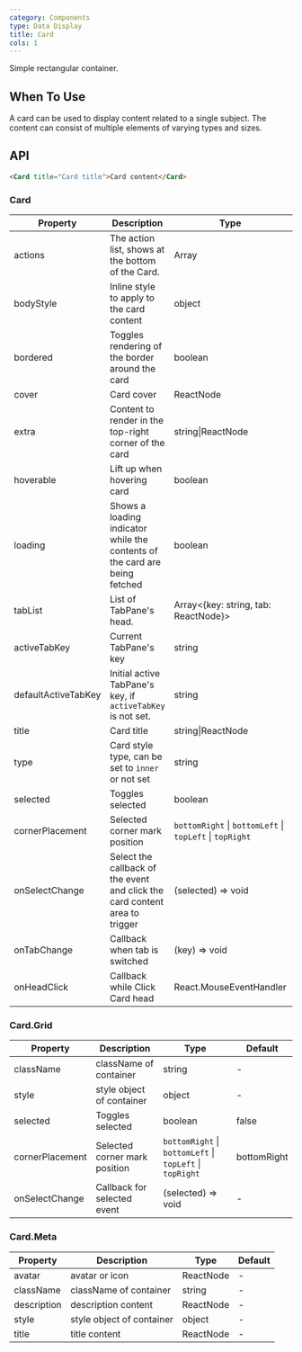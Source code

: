 ```yaml
---
category: Components
type: Data Display
title: Card
cols: 1
---
```


Simple rectangular container.

## When To Use

A card can be used to display content related to a single subject. The content can consist of multiple elements of varying types and sizes.

## API

```html
<Card title="Card title">Card content</Card>
```

### Card

| Property | Description | Type | Default |
| -------- | ----------- | ---- | ------- |
| actions | The action list, shows at the bottom of the Card. | Array<ReactNode> | - |
| bodyStyle | Inline style to apply to the card content | object | - |
| bordered | Toggles rendering of the border around the card | boolean | `true` |
| cover | Card cover | ReactNode | - |
| extra | Content to render in the top-right corner of the card | string\|ReactNode | - |
| hoverable | Lift up when hovering card | boolean | false |
| loading | Shows a loading indicator while the contents of the card are being fetched | boolean | false |
| tabList | List of TabPane's head. | Array&lt;{key: string, tab: ReactNode}> | - |
| activeTabKey | Current TabPane's key | string | - |
| defaultActiveTabKey | Initial active TabPane's key, if `activeTabKey` is not set. | string | - |
| title | Card title | string\|ReactNode | - |
| type | Card style type, can be set to `inner` or not set | string | - |
| selected | Toggles selected | boolean | false |
| cornerPlacement | Selected corner mark position | `bottomRight` \| `bottomLeft` \| `topLeft` \| `topRight` | bottomRight |
| onSelectChange | Select the callback of the event and click the card content area to trigger | (selected) => void | - |
| onTabChange | Callback when tab is switched | (key) => void | - |
| onHeadClick | Callback while Click Card head | React.MouseEventHandler<any> | - |

### Card.Grid

| Property | Description | Type | Default |
| -------- | ----------- | ---- | ------- |
| className | className of container | string | - |
| style | style object of container | object | - |
| selected | Toggles selected | boolean | false |
| cornerPlacement | Selected corner mark position | `bottomRight` \| `bottomLeft` \| `topLeft` \| `topRight` | bottomRight |
| onSelectChange | Callback for selected event | (selected) => void | - |

### Card.Meta

| Property | Description | Type | Default |
| -------- | ----------- | ---- | ------- |
| avatar | avatar or icon | ReactNode | - |
| className | className of container | string | - |
| description | description content | ReactNode | - |
| style | style object of container | object | - |
| title | title content | ReactNode | - |

